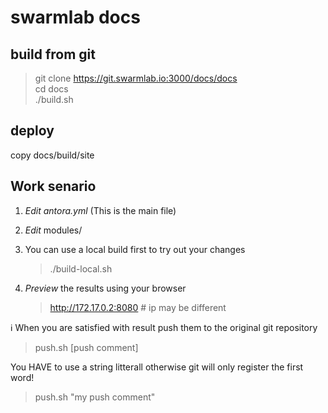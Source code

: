 # swarmlab docs
  
## build from git

> git clone https://git.swarmlab.io:3000/docs/docs  
> cd docs  
> ./build.sh  
>
>

## deploy

copy docs/build/site

## Work senario

1. *Edit antora.yml* (This is the main file)

2. *Edit* modules/

3. You can use a local build first to try out your changes

    >
    > ./build-local.sh
    >

4. *Preview* the results using your browser 

    >
    > http://172.17.0.2:8080 # ip may be different
    >


:information_source: When you are satisfied with result push them to the original git repository 

>
> push.sh [push comment]
>
    
You HAVE to use a string litterall otherwise git will only register the first word!
    
>
>push.sh "my push comment"
>
